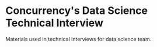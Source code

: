 # Concurrency's Data Science Technical Interview
Materials used in technical interviews for data science team.
